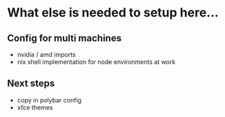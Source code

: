 # What else is needed to setup here...

## Config for multi machines

- nvidia / amd imports
- nix shell implementation for node environments at work

## Next steps

- copy in polybar config
- xfce themes
